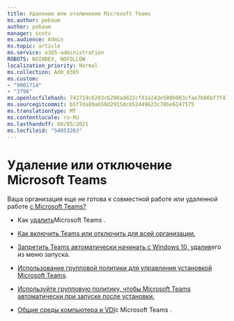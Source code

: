 ```yaml
---
title: Удаление или отключение Microsoft Teams
ms.author: pebaum
author: pebaum
manager: scotv
ms.audience: Admin
ms.topic: article
ms.service: o365-administration
ROBOTS: NOINDEX, NOFOLLOW
localization_priority: Normal
ms.collection: Adm_O365
ms.custom:
- "9001714"
- "3796"
ms.openlocfilehash: 74271dc6203cb290add22cfd3a243e500b983cfae7b06bf7f47e892b868ff4e7
ms.sourcegitcommit: b5f7da89a650d2915dc652449623c78be6247175
ms.translationtype: MT
ms.contentlocale: ru-RU
ms.lasthandoff: 08/05/2021
ms.locfileid: "54053263"
---
```

# <a name="remove-or-turn-off-microsoft-teams"></a>Удаление или отключение Microsoft Teams

Ваша организация еще не готова к совместной работе или удаленной работе [с Microsoft Teams?](https://products.office.com/microsoft-teams/group-chat-software?&OCID=AID2000955_SEM_WiLWtgAAAKcGoHNG:20200305184100:s&msclkid=cbe12a5675e41135662d7437325dbd9a&ef_id=WiLWtgAAAKcGoHNG:20200305184100:s)

- Как [удалить](https://support.office.com/article/Uninstall-Microsoft-Teams-3b159754-3c26-4952-abe7-57d27f5f4c81)Microsoft Teams .

- [Как включить Teams или отключить для всей организации.](https://docs.microsoft.com/MicrosoftTeams/office-365-set-up)

- [Запретить Teams автоматически начинать с Windows 10, удалив](https://support.microsoft.com/help/4026268/windows-10-change-startup-apps)его из меню запуска.

- [Использование групповой политики для управления установкой Microsoft Teams](https://docs.microsoft.com/deployoffice/teams-install#use-group-policy-to-control-the-installation-of-microsoft-teams).

- [Используйте групповую политику, чтобы Microsoft Teams автоматически при запуске после установки.](https://docs.microsoft.com/deployoffice/teams-install#use-group-policy-to-prevent-microsoft-teams-from-starting-automatically-after-installation)

- [Общие среды компьютера и VDI](https://docs.microsoft.com/deployoffice/teams-install#shared-computer-and-vdi-environments-with-microsoft-teams)с Microsoft Teams .
